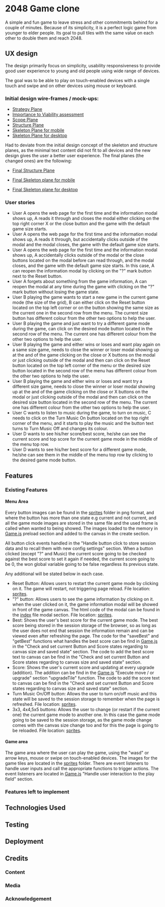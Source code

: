 # **2048 Game clone**

A simple and fun game to leave stress and other commitments behind for a couple of minutes. Because of its simplicity, it is a perfect logic game from younger to elder people. Its goal to pull tiles with the same value on each other to double them and reach 2048.

## UX design

The design primarily focus on simplicity, usability responsiveness to provide good user experience to young and old people using wide range of devices.

The goal was to be able to play on touch-enabled devices with a single touch and swipe and on other devices using mouse or keyboard.

### Initial design wire-frames / mock-ups:

- [Strategy Plane](assets/documentation/strategyPlane.pdf)
- [Importance to Viability assessment](assets/documentation/ImportancetoViability.pdf)
- [Scope Plane](assets/documentation/ScopePlane.pdf)
- [Structure Plane](assets/documentation/StructurePlane.pdf)
- [Skeleton Plane for mobile](assets/documentation/SkeletonPlaneMobile.pdf)
- [Skeleton Plane for desktop](assets/documentation/SkeletonPlaneDesktop.pdf)

Had to deviate from the initial design concept of the skeleton and structure planes, as the minimal text content did not fit to all devices and the new design gives the user a better user experience. The final planes (the changed ones) are the following:

- [Final Structure Plane](assets/documentation/FinalStructurePlane.pdf)
- [Final Skeleton plane for mobile](assets/documentation/FinalSkeletonMobile.pdf)

- [Final Skeleton plane for desktop](assets/documentation/FinalSkeletonDesktop.pdf) 

### User stories

- User A opens the web page for the first time and the information modal shows up, A reads it through and closes the modal either clicking on the top right corner X  or the close button and the game with the default game size starts.
- User A opens the web page for the first time and the information modal shows up, A reads it through, but accidentally clicks outside of the modal and the modal closes, the game with the default game size starts.
- User A opens the web page for the first time and the information modal shows up, A accidentally clicks outside of the modal  or the close buttons  located on the modal before can read through, and the modal closes, and the game with the default game size starts. In this case, A can reopen the information modal by clicking on the "?" mark button next to the Reset button.
- User A forgets about something from the game information, A can reopen the modal at any time during the game with clicking on the "?" mark button without losing the game state.
- User B playing the game wants to start a new game in the current game mode (the size of the grid), B can either click on the Reset button located on the top left corner or on the button showing the same size as the current one in the second row from the menu. The current size button has different colour from the other two options to help the user.
- User B playing the game and just want to try a different game mode during the game, can click on the desired mode button located in the second row of the menu. The current one has different colour from the other two options to help the user.
- User B playing the game and either wins or loses and want play again on a same size game, needs to close the winner or loser modal showing up at the and of the game clicking on the close or X buttons on the modal or just clicking outside of the modal and then can click on the Reset button located on the top left corner of the menu or the desired size button located in the second row of the menu has different colour from the other two options to help the user.
- User B playing the game and either wins or loses and want try a different size game, needs to close the winner or loser modal showing up at the and of the game clicking on the close or X buttons on the modal or just clicking outside of the modal and then can click on the desired size button located in the second row of the menu. The current one has different colour from the other two options to help the user.
- User C wants to listen to music during the game, to turn on music, C needs to click on the Turn Music On button located on the top right corner of the menu, and it starts to play the music and the  button text turns to Turn Music Off and changes its colour.
- User D wants to see his/her score/best score, he/she can see the current score and top score for the current game mode in the middle of the menu top row. 
- User D wants to see his/her best score for a different game mode, he/she can see them in the middle of the menu top row by clicking to the desired game mode button.

## Features

### Existing Features

#### Menu Area

Every button images can be found in the [sprites](assets/sprites) folder in png format, and where the button has more than one state e.g current and not current, and all the game mode images are stored in the same file and the used frame is called when wanted to being showed. The images loaded to the memory in [Game.js](src/Game.js) preload section and added to the canvas in the create section. 

All button click events handled in the "Handle button click to store session data and to recall them with new config settings" section. When a button clicked (except "?" and Music) the current score going to be checked against the best score to set it again if needed, the current score going to be 0, the won global variable going to be false regardless its previous state.

 Any additional will be stated below in each case.

- Reset Button: Allows users to restart the current game mode by clicking on it. The game will restart, not triggering page reload. File location: [sprites](assets/sprites/resetBtn.png).
- "?" button: Allows users to see the game information by clicking on it. when the user clicked on it, the game information modal will be showed in front of the game canvas. The html code of the modal can be found in the [index](index.html) file modal section. File location: [sprites](assets/sprites/infoBtn.png).
- Best: Shows the user's best score for the current game mode. The best score being stored in the session storage of the browser, so as long as the user does not end that session the information remain and can be viewed even after refreshing the page. The code for the "saveBest" and "getBest" functions what handles the best score can be find in [Game.js](src/Game.js) in the "Check and set current Button and Score states regarding to canvas size and saved state" section. The code to add the best score text to canvas can be find in the "Check and set current Button and Score states regarding to canvas size and saved state" section.
- Score:  Shows the user's current score and updating at every upgrade (addition). The addition can be find in the  [Game.js](src/Game.js) "Execute move / or upgrade" section "upgradeTile" function.  The code to add the score text to canvas can be find in the "Check and set current Button and Score states regarding to canvas size and saved state" section.
- Turn Music On/Off button: Allows the user to turn on/off music and this state will be saved to the session storage to remember when the page is refreshed. File location: [sprites](assets/sprites/musicBtns.png).
- 3x3, 4x4,5x5 buttons: Allows the user to change (or restart if the current one) the current game mode to another one. In this case the game mode going to be saved to the session storage, as the game mode change comes with the canvas size change too and for this the page is going to be reloaded. File location: [sprites](assets/sprites/sizeBtns.png).

#### Game area

The game area where the user can play the game, using the "wasd" or arrow keys, mouse or swipe on touch-enabled devices. The images for the game tiles are located in the [sprites](assets/sprites/tiles.png) folder. There are event listeners to handle user inputs and call the appropriate functions to trigger actions. The event listeners are located in [Game.js](src/Game.js) "Handle user interaction to the play field" section. 







### Features left to implement

## Technologies Used

## Testing

## Deployment

## Credits

### Content

### Media

### Acknowledgement